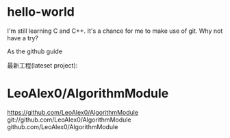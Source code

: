 # hello-world

I'm still learning C and C++.
It's a chance for me to make use of git.
Why not have a try?

As the github guide

最新工程(lateset project):
# LeoAlex0/AlgorithmModule
https://github.com/LeoAlex0/AlgorithmModule
git://github.com/LeoAlex0/AlgorithmModule
github.com/LeoAlex0/AlgorithmModule
